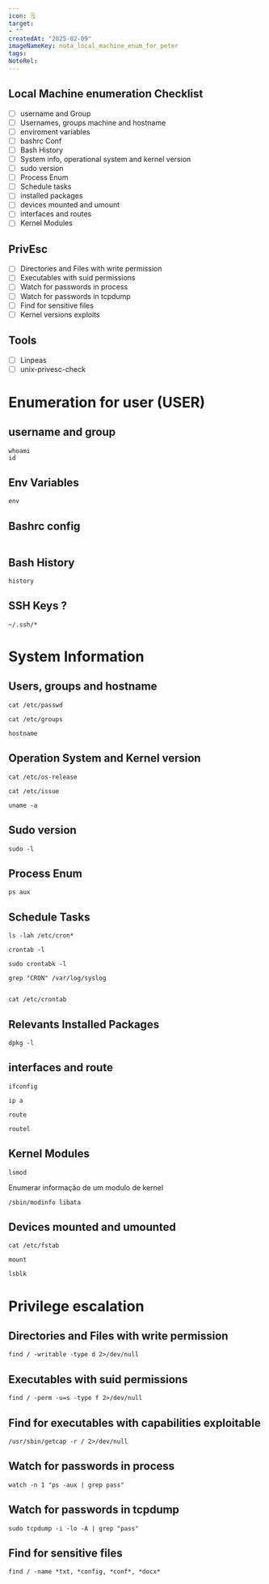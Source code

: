 ```yaml
---
icon: 🗒
target:
- ""
createdAt: "2025-02-09"
imageNameKey: nota_local_machine_enum_for_peter
tags: 
NoteRel:
---
```

## Local Machine enumeration Checklist
- [ ] username and Group
- [ ] Usernames, groups machine and hostname
- [ ] enviroment variables
- [ ] bashrc Conf
- [ ] Bash History
- [ ] System info, operational system and kernel version
- [ ] sudo version
- [ ] Process Enum
- [ ] Schedule tasks
- [ ] installed packages
- [ ] devices mounted and umount
- [ ] interfaces and routes
- [ ] Kernel Modules

## PrivEsc
- [ ] Directories and Files with write permission
- [ ] Executables with suid permissions
- [ ] Watch for passwords in process
- [ ] Watch for passwords in tcpdump
- [ ] Find for sensitive files 
- [ ] Kernel versions exploits

## Tools
- [ ] Linpeas
- [ ] unix-privesc-check

# Enumeration for user (USER)

## username and group
```
whoami
id

```

## Env Variables
```
env
```


## Bashrc config
```

```

## Bash History
```
history
```

## SSH Keys ?
```
~/.ssh/*

```

# System Information

## Users, groups and hostname
```
cat /etc/passwd

cat /etc/groups

hostname
```

## Operation System and Kernel version
```
cat /etc/os-release 

cat /etc/issue

uname -a

```
## Sudo version
```
sudo -l 
```
## Process Enum
```
ps aux
```

## Schedule Tasks
```
ls -lah /etc/cron*

crontab -l

sudo crontabk -l

grep "CRON" /var/log/syslog


cat /etc/crontab
```

## Relevants Installed Packages 
```
dpkg -l 
```

## interfaces and route
```
ifconfig

ip a

route 

routel
```

## Kernel Modules
```
lsmod
```

Enumerar informação de um modulo de kernel
```
/sbin/modinfo libata
```
## Devices mounted and umounted
```
cat /etc/fstab

mount

lsblk
```

# Privilege escalation

## Directories and Files with write permission
```
find / -writable -type d 2>/dev/null
```

## Executables with suid permissions
```
find / -perm -u=s -type f 2>/dev/null
```

## Find for executables with capabilities exploitable
```
/usr/sbin/getcap -r / 2>/dev/null
```

## Watch for passwords in process
```
watch -n 1 "ps -aux | grep pass"
```

## Watch for passwords in tcpdump
```
sudo tcpdump -i -lo -A | grep "pass"
```

##  Find for sensitive files 
```
find / -name *txt, *config, *conf*, *docx* 
```